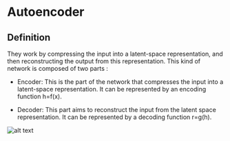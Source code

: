 # Autoencoder
## Definition
They work by compressing the input into a latent-space representation, and then reconstructing the output from this representation. This kind of network is composed of two parts :


- Encoder: This is the part of the network that compresses the input into a latent-space representation. It can be represented by an encoding function h=f(x).


- Decoder: This part aims to reconstruct the input from the latent space representation. It can be represented by a decoding function r=g(h).

![alt text](https://miro.medium.com/max/1400/1*V_YtxTFUqDrmmu2JqMZ-rA.png)
